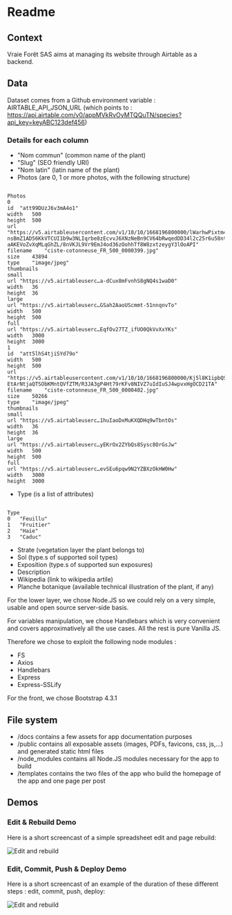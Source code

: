# Readme

## Context

Vraie Forêt SAS aims at managing its website through Airtable as a backend.

## Data

Dataset comes from a Github environment variable : AIRTABLE_API_JSON_URL (which points to : https://api.airtable.com/v0/appMVkRvOyMTQQuTN/species?api_key=keyABC123def456)

### Details for each column

* "Nom commun" (common name of the plant)
* "Slug"	(SEO friendly URI)
* "Nom latin" (latin name of the plant)
* Photos (are 0, 1 or more photos, with the following structure)

```

Photos
0	
id	"att99DUzJ6v3mA4o1"
width	500
height	500
url	"https://v5.airtableusercontent.com/v1/10/10/1668196800000/lWarhwPixtm4_bvnQ2bPGQ/V5FnvHlTkRXkNUVoGH9wPHN4q-nsBmZ1AD56KkVTCUI1b9w3NLIqrbe8zEcvvJ6XNzNeBn9CV64bRwqedDD34l2c25r6u58nt2QdEkYObDretg-aAKEVoZvXqMLqGhZL/8nVKJL9Vr9EmJ4od36zOohhTf8W8zxtzeygY3lOoAPI"
filename	"ciste-cotonneuse_FR_500_0000399.jpg"
size	43894
type	"image/jpeg"
thumbnails	
small	
url	"https://v5.airtableuserc…a-dCux8mFvnhS8gNQ4s1waD0"
width	36
height	36
large	
url	"https://v5.airtableuserc…GSah2AaoUScmmt-51nnqnvTo"
width	500
height	500
full	
url	"https://v5.airtableuserc…EqfOv27TZ_ifUO0QkVvXxYKs"
width	3000
height	3000
1	
id	"att5lhS4tjiSYd79o"
width	500
height	500
url	"https://v5.airtableusercontent.com/v1/10/10/1668196800000/Kj5l8K1ipbQSKYiOWgcQ5w/ejzv6gHGA6MpTjYvDDOBrNudNOjsegWiuA22pSml6_xlEB03VEdDlTu3Fqvpu2SeGdwbhZ1ImjWtN6EBFQD7bTEe7izDowedVjv15a7h-EtArNtjaQTSObKMntQVfZTM/R3JA3gP4Ht79rKFv8NIVZ7uIdIuSJ4wpvxHgOCD21TA"
filename	"ciste-cotonneuse_FR_500_0000402.jpg"
size	50266
type	"image/jpeg"
thumbnails	
small	
url	"https://v5.airtableuserc…1huIaoDxMuKXQDHq9wTbntOs"
width	36
height	36
large	
url	"https://v5.airtableuserc…yEKrOx2ZYbQs8Sysc8OrGsJw"
width	500
height	500
full	
url	"https://v5.airtableuserc…evSEu6pqw9N2YZBXzOkHW0Hw"
width	3000
height	3000
```


* Type (is a list of attributes)


```

Type	
0	"Feuillu"
1	"Fruitier"
2	"Haie"
3	"Caduc"
```
* Strate (vegetation layer the plant belongs to)
* Sol (type.s of supported soil types)
* Exposition (type.s of supported sun exposures)
* Description
* Wikipedia (link to wikipedia artile)
* Planche botanique (available technical illustration of the plant, if any)

For the lower layer, we chose Node.JS so we could rely on a very simple, usable and open source server-side basis.

For variables manipulation, we chose Handlebars which is very convenient and covers approximatively all the use cases.
All the rest is pure Vanilla JS.

Therefore we chose to exploit the following node modules : 
* FS
* Axios
* Handlebars
* Express
* Express-SSLify

For the front, we chose Bootstrap 4.3.1

## File system 

* /docs contains a few assets for app documentation purposes
* /public contains all exposable assets (images, PDFs, favicons, css, js,...) and generated static html files
* /node_modules contains all Node.JS modules necessary for the app to build
* /templates contains the two files of the app who build the homepage of the app and one page per post

## Demos

### Edit & Rebuild Demo

Here is a short screencast of a simple spreadsheet edit and page rebuild:

![Edit and rebuild](https://github.com/yoanngrange/new-vraieforet-com/blob/main/docs/img/rebuild.gif?raw=true)


### Edit, Commit, Push & Deploy Demo

Here is a short screencast of an example of the duration of these different steps : edit, commit, push, deploy:

![Edit and rebuild](https://github.com/yoanngrange/new-vraieforet-com/blob/main/docs/img/deploy.gif?raw=true)

